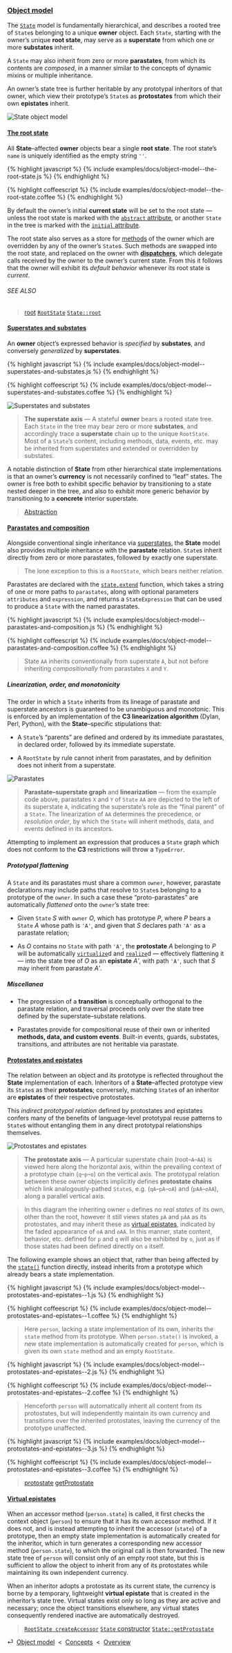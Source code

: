 ### [Object model](#concepts--object-model)

The [`State`](/api/#state) model is fundamentally hierarchical, and describes a rooted tree of `State`s belonging to a unique **owner** object. Each `State`, starting with the owner’s unique **root state**, may serve as a **superstate** from which one or more **substates** inherit.

A `State` may also inherit from zero or more **parastates**, from which its contents are *composed*, in a manner similar to the concepts of dynamic mixins or multiple inheritance.

An owner’s state tree is further heritable by any prototypal inheritors of that owner, which view their prototype’s `State`s as **protostates** from which their own **epistates** inherit.

![State object model][diagram--model]

<div class="local-toc"></div>


#### [The root state](#concepts--object-model--the-root-state)

All **State**–affected **owner** objects bear a single **root state**. The root state’s `name` is uniquely identified as the empty string `''`.

{% highlight javascript %}
{% include examples/docs/object-model--the-root-state.js %}
{% endhighlight %}

{% highlight coffeescript %}
{% include examples/docs/object-model--the-root-state.coffee %}
{% endhighlight %}

By default the owner’s initial **current state** will be set to the root state — unless the root state is marked with the [`abstract` attribute](#concepts--attributes--abstraction), or another `State` in the tree is marked with the [`initial` attribute](#concepts--attributes--destination).

The root state also serves as a store for [methods](#concepts--methods) of the owner which are overridden by any of the owner’s `State`s. Such methods are swapped into the root state, and replaced on the owner with [**dispatchers**](#concepts--methods--dispatchers), which delegate calls received by the owner to the owner’s current state. From this it follows that the owner will exhibit its *default behavior* whenever its root state is *current*.

###### SEE ALSO

> [root](/api/#state--methods--root)
> [`RootState`](/source/root-state.html)
> [`State::root`](/source/state.html#state--prototype--root)


#### [Superstates and substates](#concepts--object-model--superstates-and-substates)

An **owner** object’s expressed behavior is *specified* by **substates**, and conversely *generalized* by **superstates**.

{% highlight javascript %}
{% include examples/docs/object-model--superstates-and-substates.js %}
{% endhighlight %}

{% highlight coffeescript %}
{% include examples/docs/object-model--superstates-and-substates.coffee %}
{% endhighlight %}

![Superstates and substates][diagram--model--super]

> **The superstate axis** — A stateful **owner** bears a rooted state tree. Each `State` in the tree may bear zero or more **substates**, and accordingly trace a **superstate** chain up to the unique `RootState`. Most of a `State`’s content, including methods, data, events, etc. may be inherited from superstates and extended or overridden by substates.

A notable distinction of **State** from other hierarchical state implementations is that an owner’s **currency** is not necessarily confined to “leaf” states. The owner is free both to exhibit specific behavior by transitioning to a state nested deeper in the tree, and also to exhibit more generic behavior by transitioning to a **concrete** interior superstate.

> [Abstraction](#concepts--attributes--abstraction)


#### [Parastates and composition](#concepts--object-model--parastates-and-composition)

Alongside conventional single inheritance via [superstates](#concepts--object-model--superstates-and-substates), the **State** model also provides multiple inheritance with the **parastate** relation. `State`s inherit directly from zero or more parastates, followed by exactly one superstate.

> The lone exception to this is a `RootState`, which bears neither relation.

Parastates are declared with the [`state.extend`](/api/#state-function--extend) function, which takes a string of one or more paths to `parastates`, along with optional parameters `attributes` and `expression`, and returns a `StateExpression` that can be used to produce a `State` with the named parastates.

{% highlight javascript %}
{% include examples/docs/object-model--parastates-and-composition.js %}
{% endhighlight %}

{% highlight coffeescript %}
{% include examples/docs/object-model--parastates-and-composition.coffee %}
{% endhighlight %}

> State `AA` inherits conventionally from superstate `A`, but not before inheriting *compositionally* from parastates `X` and `Y`.

##### Linearization, order, and monotonicity

The order in which a `State` inherits from its lineage of parastate and superstate ancestors is guaranteed to be unambiguous and monotonic. This is enforced by an implementation of the **C3 linearization algorithm** (Dylan, Perl, Python), with the **State**–specific stipulations that:

* A `State`’s “parents” are defined and ordered by its immediate parastates, in declared order, followed by its immediate superstate.

* A `RootState` by rule cannot inherit from parastates, and by definition does not inherit from a superstate.

![Parastates][diagram--model--para]

> **Parastate–superstate graph** and **linearization** — from the example code above, parastates `X` and `Y` of `State` `AA` are depicted to the left of its superstate `A`, indicating the superstate’s role as the “final parent” of a `State`. The linearization of `AA` determines the precedence, or *resolution order*, by which the `State` will inherit methods, data, and events defined in its ancestors.

Attempting to implement an expression that produces a `State` graph which does not conform to the **C3** restrictions will throw a `TypeError`.

##### Prototypal flattening

A `State` and its parastates must share a common `owner`, however, parastate declarations may include paths that resolve to `State`s belonging to a prototype of the `owner`. In such a case these “proto-parastates” are automatically *flattened* onto the `owner`’s state tree:

* Given `State` *S* with `owner` *O*, which has prototype *P*, where *P* bears a `State` *A* whose path is `'A'`, and given that *S* declares path `'A'` as a parastate relation;

* As *O* contains no `State` with path `'A'`, the **protostate** *A* belonging to *P* will be automatically [`virtualize`](/source/state.html#state--prototype--virtualize)d and [`realize`](/api/#state--methods--realize)d — effectively flattening it — into the state tree of *O* as an **epistate** *Aʹ*, with path `'A'`, such that *S* may inherit from parastate *Aʹ*.

##### Miscellanea

* The progression of a **transition** is conceptually orthogonal to the parastate relation, and traversal proceeds only over the state tree defined by the superstate–substate relations.

* Parastates provide for compositional reuse of their own or inherited **methods, data, and custom events**. Built-in events, guards, substates, transitions, and attributes are not heritable via parastate.


#### [Protostates and epistates](#concepts--object-model--protostates-and-epistates)

The relation between an object and its prototype is reflected throughout the **State** implementation of each. Inheritors of a **State**–affected prototype view its `State`s as their **protostates**; conversely, matching `State`s of an inheritor are **epistates** of their respective protostates.

This *indirect prototypal relation* defined by protostates and epistates confers many of the benefits of language-level prototypal reuse patterns to `State`s without entangling them in any direct prototypal relationships themselves.

![Protostates and epistates][diagram--model--proto]

> **The protostate axis** — A particular superstate chain (root–`A`–`AA`) is viewed here along the horizontal axis, within the prevailing context of a prototype chain (`q`–`p`–`o`) on the vertical axis. The prototypal relation between these owner objects implicitly defines **protostate chains** which link analogously-pathed `State`s, e.g. (`qA`–`pA`–`oA`) and (`pAA`–`oAA`), along a parallel vertical axis.

> In this diagram the inheriting owner `o` defines no *real states* of its own, other than the root, however it still views states `pA` and `pAA` as its protostates, and may inherit these as [virtual epistates](#concepts--object-model--virtual-epistates), indicated by the faded appearance of `oA` and `oAA`. In this manner, state content, behavior, etc. defined for `p` and `q` will also be exhibited by `o`, just as if those states had been defined directly on `o` itself.

The following example shows an object that, rather than being affected by the [`state()`](#getting-started--the-state-function) function directly, instead inherits from a prototype which already bears a state implementation.

{% highlight javascript %}
{% include examples/docs/object-model--protostates-and-epistates--1.js %}
{% endhighlight %}

{% highlight coffeescript %}
{% include examples/docs/object-model--protostates-and-epistates--1.coffee %}
{% endhighlight %}

> Here `person`, lacking a state implementation of its own, inherits the `state` method from its prototype. When `person.state()` is invoked, a new state implementation is automatically created for `person`, which is given its own `state` method and an empty `RootState`.

{% highlight javascript %}
{% include examples/docs/object-model--protostates-and-epistates--2.js %}
{% endhighlight %}

{% highlight coffeescript %}
{% include examples/docs/object-model--protostates-and-epistates--2.coffee %}
{% endhighlight %}

> Henceforth `person` will automatically inherit all content from its protostates, but will independently maintain its own currency and transitions over the inherited protostates, leaving the currency of the prototype unaffected.

{% highlight javascript %}
{% include examples/docs/object-model--protostates-and-epistates--3.js %}
{% endhighlight %}

{% highlight coffeescript %}
{% include examples/docs/object-model--protostates-and-epistates--3.coffee %}
{% endhighlight %}

> [protostate](/api/#state--properties--protostate)
> [getProtostate](/api/#state--methods--get-protostate)


#### [Virtual epistates](#concepts--object-model--virtual-epistates)

When an accessor method (`person.state`) is called, it first checks the context object (`person`) to ensure that it has its own accessor method. If it does not, and is instead attempting to inherit the accessor (`state`) of a prototype, then an empty state implementation is automatically created for the inheritor, which in turn generates a corresponding new accessor method (`person.state`), to which the original call is then forwarded. The new state tree of `person` will consist only of an empty root state, but this is sufficient to allow the object to inherit from any of its protostates while maintaining its own independent currency.

When an inheritor adopts a protostate as its current state, the currency is borne by a temporary, lightweight **virtual epistate** that is created in the inheritor’s state tree. Virtual states exist only so long as they are active and necessary; once the object transitions elsewhere, any virtual states consequently rendered inactive are automatically destroyed.

> [`RootState createAccessor`](/source/root-state.html#root-state--private--create-accessor)
> [`State` constructor](/source/state.html#state--constructor)
> [`State::getProtostate`](/source/state.html#state--prototype--get-protostate)



<div class="backcrumb">
⏎  <a class="section" href="#concepts--object-model">Object model</a>  &lt;  <a href="#concepts">Concepts</a>  &lt;  <a href="#overview">Overview</a>
</div>




[diagram--model]:         /img/model-4.png "State object model"
[diagram--model--super]:  /img/model-1.png "Superstates and substates"
[diagram--model--proto]:  /img/model-2.png "Protostates and epistates"
[diagram--model--para]:   /img/model-3.png "Parastates"
